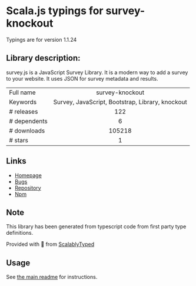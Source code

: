 
# Scala.js typings for survey-knockout

Typings are for version 1.1.24

## Library description:
survey.js is a JavaScript Survey Library. It is a modern way to add a survey to your website. It uses JSON for survey metadata and results.

|                    |                 |
| ------------------ | :-------------: |
| Full name          | survey-knockout |
| Keywords           | Survey, JavaScript, Bootstrap, Library, knockout |
| # releases         | 122 |
| # dependents       | 6 |
| # downloads        | 105218 |
| # stars            | 1 |

## Links
- [Homepage](https://surveyjs.io/)
- [Bugs](https://github.com/surveyjs/surveyjs/issues)
- [Repository](https://github.com/surveyjs/surveyjs)
- [Npm](https://www.npmjs.com/package/survey-knockout)
    


## Note
This library has been generated from typescript code from first party type definitions.

Provided with :purple_heart: from [ScalablyTyped](https://github.com/oyvindberg/ScalablyTyped)

## Usage
See [the main readme](../../readme.md) for instructions.


